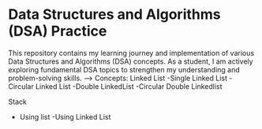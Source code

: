# Data Structures and Algorithms (DSA) Practice

This repository contains my learning journey and implementation of various Data Structures and Algorithms (DSA) concepts. As a student, I am actively exploring fundamental DSA topics to strengthen my understanding and problem-solving skills.
-->  Concepts:
Linked List
  -Single Linked List
  -Circular Linked List
  -Double LinkedList
  -Circular Double Linkedlist
  
Stack
  - Using list
  -Using Linked List
